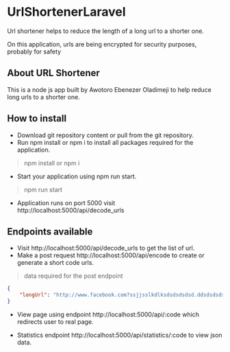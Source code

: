 # UrlShortenerLaravel

<p>Url shortener helps to reduce the length of a long url to a shorter one. </p>

<p>On this application, urls are being encrypted for security purposes, probably for safety</p>


## About URL Shortener

This is a node js app built by Awotoro Ebenezer Oladimeji to help reduce long urls to a shorter one.
## How to install
- Download git repository content or pull from the git repository.
- Run npm install or npm i to install all packages required for the application.
> npm install or npm i
- Start your application using npm run start.
> npm run start
- Application runs on port 5000 visit http://localhost:5000/api/decode_urls

## Endpoints available
- Visit http://localhost:5000/api/decode_urls to get the list of url.
- Make a post request http://localhost:5000/api/encode to create or generate a short code urls.
> data required for the post endpoint 
```json
{
    "longUrl": "http://www.facebook.com?ssjjsslkdlksdsdsdsdsd.ddsdsdsdsdsdnkkdns$cdjdjddj"
}
```
- View page using endpoint http://localhost:5000/api/:code which redirects user to real page.


- Statistics endpoint http://localhost:5000/api/statistics/:code to view json data.
